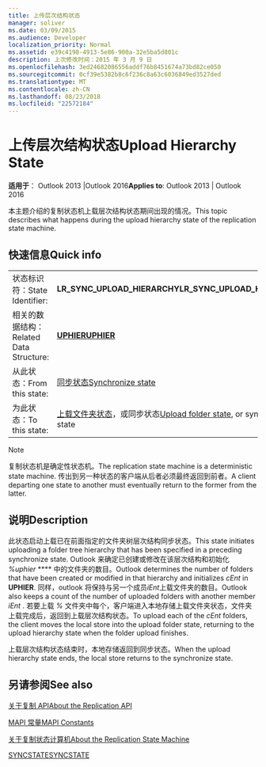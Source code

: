 ```yaml
---
title: 上传层次结构状态
manager: soliver
ms.date: 03/09/2015
ms.audience: Developer
localization_priority: Normal
ms.assetid: e39c4198-4913-5e86-900a-32e5ba5d801c
description: 上次修改时间：2015 年 3 月 9 日
ms.openlocfilehash: 3ed24682086556addf76b8451674a73bd82ce050
ms.sourcegitcommit: 0cf39e5382b8c6f236c8a63c6036849ed3527ded
ms.translationtype: MT
ms.contentlocale: zh-CN
ms.lasthandoff: 08/23/2018
ms.locfileid: "22572184"
---
```

# <a name="upload-hierarchy-state"></a><span data-ttu-id="ae26a-103">上传层次结构状态</span><span class="sxs-lookup"><span data-stu-id="ae26a-103">Upload Hierarchy State</span></span>

  
  
<span data-ttu-id="ae26a-104">**适用于**： Outlook 2013 |Outlook 2016</span><span class="sxs-lookup"><span data-stu-id="ae26a-104">**Applies to**: Outlook 2013 | Outlook 2016</span></span> 
  
 <span data-ttu-id="ae26a-105">本主题介绍的复制状态机上载层次结构状态期间出现的情况。</span><span class="sxs-lookup"><span data-stu-id="ae26a-105">This topic describes what happens during the upload hierarchy state of the replication state machine.</span></span> 
  
## <a name="quick-info"></a><span data-ttu-id="ae26a-106">快速信息</span><span class="sxs-lookup"><span data-stu-id="ae26a-106">Quick info</span></span>

|||
|:-----|:-----|
|<span data-ttu-id="ae26a-107">状态标识符：</span><span class="sxs-lookup"><span data-stu-id="ae26a-107">State Identifier:</span></span>  <br/> |<span data-ttu-id="ae26a-108">**LR_SYNC_UPLOAD_HIERARCHY**</span><span class="sxs-lookup"><span data-stu-id="ae26a-108">**LR_SYNC_UPLOAD_HIERARCHY**</span></span> <br/> |
|<span data-ttu-id="ae26a-109">相关的数据结构：</span><span class="sxs-lookup"><span data-stu-id="ae26a-109">Related Data Structure:</span></span>  <br/> |<span data-ttu-id="ae26a-110">**[UPHIER](uphier.md)**</span><span class="sxs-lookup"><span data-stu-id="ae26a-110">**[UPHIER](uphier.md)**</span></span> <br/> |
|<span data-ttu-id="ae26a-111">从此状态：</span><span class="sxs-lookup"><span data-stu-id="ae26a-111">From this state:</span></span>  <br/> |[<span data-ttu-id="ae26a-112">同步状态</span><span class="sxs-lookup"><span data-stu-id="ae26a-112">Synchronize state</span></span>](synchronize-state.md) <br/> |
|<span data-ttu-id="ae26a-113">为此状态：</span><span class="sxs-lookup"><span data-stu-id="ae26a-113">To this state:</span></span>  <br/> |<span data-ttu-id="ae26a-114">[上载文件夹状态](upload-folder-state.md)，或同步状态</span><span class="sxs-lookup"><span data-stu-id="ae26a-114">[Upload folder state](upload-folder-state.md), or synchronize state</span></span>  <br/> |
   
> [!NOTE]
> <span data-ttu-id="ae26a-115">复制状态机是确定性状态机。</span><span class="sxs-lookup"><span data-stu-id="ae26a-115">The replication state machine is a deterministic state machine.</span></span> <span data-ttu-id="ae26a-116">传出到另一种状态的客户端从后者必须最终返回到前者。</span><span class="sxs-lookup"><span data-stu-id="ae26a-116">A client departing one state to another must eventually return to the former from the latter.</span></span> 
  
## <a name="description"></a><span data-ttu-id="ae26a-117">说明</span><span class="sxs-lookup"><span data-stu-id="ae26a-117">Description</span></span>

<span data-ttu-id="ae26a-118">此状态启动上载已在前面指定的文件夹树层次结构同步状态。</span><span class="sxs-lookup"><span data-stu-id="ae26a-118">This state initiates uploading a folder tree hierarchy that has been specified in a preceding synchronize state.</span></span> <span data-ttu-id="ae26a-119">Outlook 来确定已创建或修改在该层次结构和初始化 *%uphier* **** 中的文件夹的数目。</span><span class="sxs-lookup"><span data-stu-id="ae26a-119">Outlook determines the number of folders that have been created or modified in that hierarchy and initializes  *cEnt*  in **UPHIER**.</span></span> <span data-ttu-id="ae26a-120">同样，outlook 将保持与另一个成员*iEnt*上载文件夹的数目。</span><span class="sxs-lookup"><span data-stu-id="ae26a-120">Outlook also keeps a count of the number of uploaded folders with another member  *iEnt*  .</span></span> <span data-ttu-id="ae26a-121">若要上载 *%* 文件夹中每个，客户端进入本地存储上载文件夹状态，文件夹上载完成后，返回到上载层次结构状态。</span><span class="sxs-lookup"><span data-stu-id="ae26a-121">To upload each of the  *cEnt*  folders, the client moves the local store into the upload folder state, returning to the upload hierarchy state when the folder upload finishes.</span></span> 
  
<span data-ttu-id="ae26a-122">上载层次结构状态结束时，本地存储返回到同步状态。</span><span class="sxs-lookup"><span data-stu-id="ae26a-122">When the upload hierarchy state ends, the local store returns to the synchronize state.</span></span>
  
## <a name="see-also"></a><span data-ttu-id="ae26a-123">另请参阅</span><span class="sxs-lookup"><span data-stu-id="ae26a-123">See also</span></span>



[<span data-ttu-id="ae26a-124">关于复制 API</span><span class="sxs-lookup"><span data-stu-id="ae26a-124">About the Replication API</span></span>](about-the-replication-api.md)
  
[<span data-ttu-id="ae26a-125">MAPI 常量</span><span class="sxs-lookup"><span data-stu-id="ae26a-125">MAPI Constants</span></span>](mapi-constants.md)
  
[<span data-ttu-id="ae26a-126">关于复制状态计算机</span><span class="sxs-lookup"><span data-stu-id="ae26a-126">About the Replication State Machine</span></span>](about-the-replication-state-machine.md)
  
[<span data-ttu-id="ae26a-127">SYNCSTATE</span><span class="sxs-lookup"><span data-stu-id="ae26a-127">SYNCSTATE</span></span>](syncstate.md)

